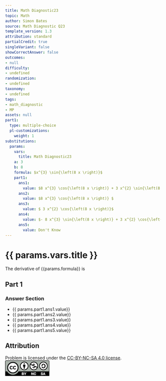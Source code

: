 ```yaml
---
title: Math Diagnostic23
topic: Math
author: Simon Bates
source: Math Diagnostic Q23
template_version: 1.3
attribution: standard
partialCredit: true
singleVariant: false
showCorrectAnswer: false
outcomes:
- null
difficulty:
- undefined
randomization:
- undefined
taxonomy:
- undefined
tags:
- math_diagnostic
- MP
assets: null
part1:
  type: multiple-choice
  pl-customizations:
    weight: 1
substitutions:
  params:
    vars:
      title: Math Diagnostic23
    a: 3
    b: 8
    formula: $x^{3} \sin{\left(8 x \right)}$
    part1:
      ans1:
        value: $8 x^{3} \cos{\left(8 x \right)} + 3 x^{2} \sin{\left(8 x \right)}$
      ans2:
        value: $8 x^{3} \cos{\left(8 x \right)} $
      ans3:
        value: $ 3 x^{2} \cos{\left(8 x \right)}$
      ans4:
        value: $- 8 x^{3} \sin{\left(8 x \right)} + 3 x^{2} \cos{\left(8 x \right)}$
      ans5:
        value: Don't Know
---
```

# {{ params.vars.title }}
The derivative of {{params.formula}} is

## Part 1

### Answer Section

- {{ params.part1.ans1.value}}
- {{ params.part1.ans2.value}}
- {{ params.part1.ans3.value}}
- {{ params.part1.ans4.value}}
- {{ params.part1.ans5.value}}

## Attribution

Problem is licensed under the [CC-BY-NC-SA 4.0 license](https://creativecommons.org/licenses/by-nc-sa/4.0/).<br> ![The Creative Commons 4.0 license requiring attribution-BY, non-commercial-NC, and share-alike-SA license.](https://raw.githubusercontent.com/firasm/bits/master/by-nc-sa.png)